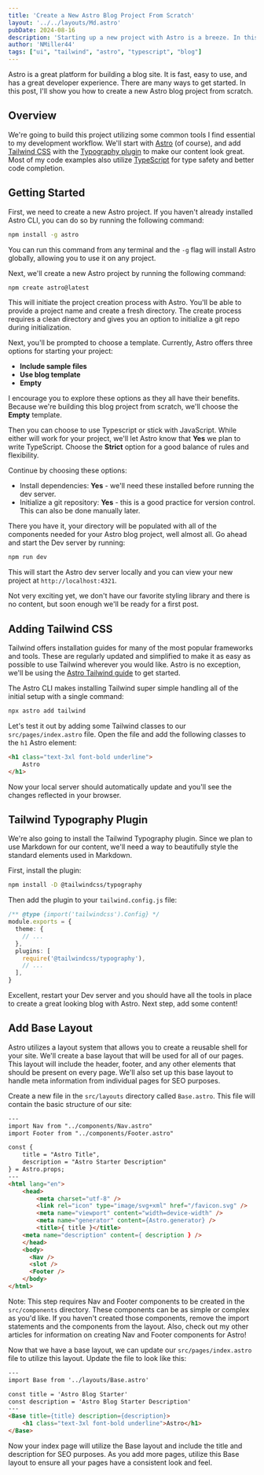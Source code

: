 ```yaml
---
title: 'Create a New Astro Blog Project From Scratch'
layout: '../../layouts/Md.astro'
pubDate: 2024-08-16
description: 'Starting up a new project with Astro is a breeze. In this post, I will show you how to create a new Astro blog project from scratch.'
author: 'NMiller44'
tags: ["ui", "tailwind", "astro", "typescript", "blog"]
---
```

Astro is a great platform for building a blog site. It is fast, easy to use, and has a great developer experience. There are many ways to get started. In this post, I'll show you how to create a new Astro blog project from scratch.

## Overview

We're going to build this project utilizing some common tools I find essential to my development workflow. We'll start with [Astro](https://astro.build/) (of course), and add [Tailwind CSS](https://tailwindcss.com/) with the [Typography plugin](https://github.com/tailwindlabs/tailwindcss-typography) to make our content look great. Most of my code examples also utilize [TypeScript](https://www.typescriptlang.org/) for type safety and better code completion.

## Getting Started

First, we need to create a new Astro project. If you haven't already installed Astro CLI, you can do so by running the following command:

```bash
npm install -g astro
```

You can run this command from any terminal and the `-g` flag will install Astro globally, allowing you to use it on any project.

Next, we'll create a new Astro project by running the following command:

```bash
npm create astro@latest
```

This will initiate the project creation process with Astro. You'll be able to provide a project name and create a fresh directory. The create process requires a clean directory and gives you an option to initialize a git repo during initialization.

Next, you'll be prompted to choose a template. Currently, Astro offers three options for starting your project:
- **Include sample files**
- **Use blog template**
- **Empty**

I encourage you to explore these options as they all have their benefits. Because we're building this blog project from scratch, we'll choose the **Empty** template.

Then you can choose to use Typescript or stick with JavaScript. While either will work for your project, we'll let Astro know that **Yes** we plan to write TypeScript. Choose the **Strict** option for a good balance of rules and flexibility.

Continue by choosing these options:
- Install dependencies: **Yes** - we'll need these installed before running the dev server.
- Initialize a git repository: **Yes** - this is a good practice for version control. This can also be done manually later.

There you have it, your directory will be populated with all of the components needed for your Astro blog project, well almost all. Go ahead and start the Dev server by running:

```bash
npm run dev
```

This will start the Astro dev server locally and you can view your new project at `http://localhost:4321`.

Not very exciting yet, we don't have our favorite styling library and there is no content, but soon enough we'll be ready for a first post.

## Adding Tailwind CSS

Tailwind offers installation guides for many of the most popular frameworks and tools. These are regularly updated and simplified to make it as easy as possible to use Tailwind wherever you would like. Astro is no exception, we'll be using the [Astro Tailwind guide](https://tailwindcss.com/docs/guides/astro) to get started.

The Astro CLI makes installing Tailwind super simple handling all of the initial setup with a single command:
    
```bash
npx astro add tailwind
```

Let's test it out by adding some Tailwind classes to our `src/pages/index.astro` file. Open the file and add the following classes to the `h1` Astro element:

```html
<h1 class="text-3xl font-bold underline">
    Astro
</h1>
```

Now your local server should automatically update and you'll see the changes reflected in your browser.

## Tailwind Typography Plugin

We're also going to install the Tailwind Typography plugin. Since we plan to use Markdown for our content, we'll need a way to beautifully style the standard elements used in Markdown.

First, install the plugin:

```bash
npm install -D @tailwindcss/typography
```

Then add the plugin to your `tailwind.config.js` file:

```ts
/** @type {import('tailwindcss').Config} */
module.exports = {
  theme: {
    // ...
  },
  plugins: [
    require('@tailwindcss/typography'),
    // ...
  ],
}
```

Excellent, restart your Dev server and you should have all the tools in place to create a great looking blog with Astro. Next step, add some content!

## Add Base Layout

Astro utilizes a layout system that allows you to create a reusable shell for your site. We'll create a base layout that will be used for all of our pages. This layout will include the header, footer, and any other elements that should be present on every page. We'll also set up this base layout to handle meta information from individual pages for SEO purposes.

Create a new file in the `src/layouts` directory called `Base.astro`. This file will contain the basic structure of our site:

```html
---
import Nav from "../components/Nav.astro"
import Footer from "../components/Footer.astro"

const { 
    title = "Astro Title", 
    description = "Astro Starter Description"
} = Astro.props;
---
<html lang="en">
	<head>
		<meta charset="utf-8" />
		<link rel="icon" type="image/svg+xml" href="/favicon.svg" />
		<meta name="viewport" content="width=device-width" />
		<meta name="generator" content={Astro.generator} />
		<title>{ title }</title>
    <meta name="description" content={ description } />
	</head>
	<body>
      <Nav />
      <slot />
      <Footer />
	</body>
</html>
```

Note: This step requires Nav and Footer components to be created in the `src/components` directory. These components can be as simple or complex as you'd like. If you haven't created those components, remove the import statements and the components from the layout. Also, check out my other articles for information on creating Nav and Footer components for Astro!

Now that we have a base layout, we can update our `src/pages/index.astro` file to utilize this layout. Update the file to look like this:

```html
---
import Base from '../layouts/Base.astro'

const title = 'Astro Blog Starter'
const description = 'Astro Blog Starter Description'
---
<Base title={title} description={description}>
	<h1 class="text-3xl font-bold underline">Astro</h1>
</Base>
```

Now your index page will utilize the Base layout and include the title and description for SEO purposes. As you add more pages, utilize this Base layout to ensure all your pages have a consistent look and feel.
